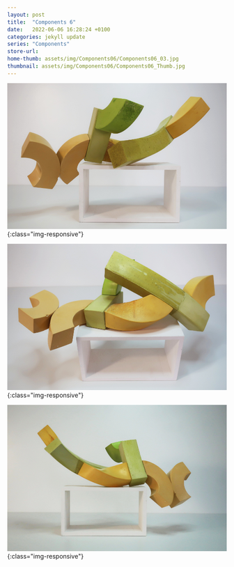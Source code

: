 ```yaml
---
layout: post
title:  "Components 6"
date:   2022-06-06 16:28:24 +0100
categories: jekyll update
series: "Components"
store-url:
home-thumb: assets/img/Components06/Components06_03.jpg
thumbnail: assets/img/Components06/Components06_Thumb.jpg
---
```


![Components 6 Sculpture](/assets/img/Components06/Components06_01.jpg){:class="img-responsive"}

<!--
![Components 6 Sculpture](/assets/img/Components06/Components06_02.jpg){:class="img-responsive"}
-->
![Components 6 Sculpture](/assets/img/Components06/Components06_03.jpg){:class="img-responsive"}
<!--
![Components 6 Sculpture](/assets/img/Components06/Components06_04.jpg){:class="img-responsive"}
-->
![Components 6 Sculpture](/assets/img/Components06/Components06_05.jpg){:class="img-responsive"}

<!--
![Components 6 Sculpture](/assets/img/Components06/Components06_06.jpg){:class="img-responsive"}

![Components 6 Sculpture](/assets/img/Components06/Components06_07.jpg){:class="img-responsive"}

![Components 6 Sculpture](/assets/img/Components06/Components06_08.jpg){:class="img-responsive"}
-->